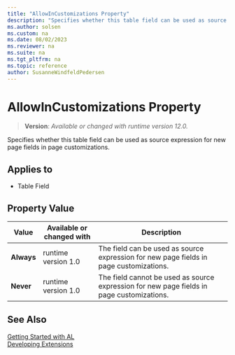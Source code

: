 ```yaml
---
title: "AllowInCustomizations Property"
description: "Specifies whether this table field can be used as source expression for new page fields in page customizations."
ms.author: solsen
ms.custom: na
ms.date: 08/02/2023
ms.reviewer: na
ms.suite: na
ms.tgt_pltfrm: na
ms.topic: reference
author: SusanneWindfeldPedersen
---
```

[//]: # (START>DO_NOT_EDIT)
[//]: # (IMPORTANT:Do not edit any of the content between here and the END>DO_NOT_EDIT.)
[//]: # (Any modifications should be made in the .xml files in the ModernDev repo.)
# AllowInCustomizations Property
> **Version**: _Available or changed with runtime version 12.0._

Specifies whether this table field can be used as source expression for new page fields in page customizations.

## Applies to
-   Table Field

## Property Value

|Value|Available or changed with|Description|
|-----------|-----------|---------------------------------------|
|**Always**|runtime version 1.0|The field can be used as source expression for new page fields in page customizations.|
|**Never**|runtime version 1.0|The field cannot be used as source expression for new page fields in page customizations.|

[//]: # (IMPORTANT: END>DO_NOT_EDIT)
## See Also  
[Getting Started with AL](../devenv-get-started.md)  
[Developing Extensions](../devenv-dev-overview.md)  